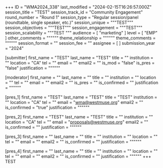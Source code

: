 +++
ID = "WMA2024_338"
last_modified = "2024-02-15T16:26:57.000Z"
session_title = "TEST"
session_track_id = "Community Engagement"
round_number = "Round 1"
session_type = "Regular session/panel (roundtable, single speaker, etc.)"
session_unique = """TEST"""
session_objectives = """TEST"""
session_engagement = """TEST"""
session_scalability = """TEST
"""
audience = [ "marketing" ]
level = [ "EMP" ]
other_comments = """"""
theme_relationship = """"""
theme_comments = """"""
session_format = ""
session_fee = ""
assignee = [  ]
submission_year = "2024"

[submitter]
first_name = "TEST"
last_name = "TEST"
title = ""
institution = ""
location = "CA"
tel = ""
email = ""
email2 = ""
is_mod = "false"
is_pres = "false"
justification = """"""

[moderator]
first_name = ""
last_name = ""
title = ""
institution = ""
location = ""
tel = ""
email = ""
email2 = ""
is_pres = ""
is_confirmed = ""
justification = """"""

[pres_1]
first_name = "TEST"
last_name = "TEST"
title = "TEST"
institution = ""
location = "CA"
tel = ""
email = "wma@westmuse.org"
email2 = ""
is_confirmed = "true"
justification = """"""

[pres_2]
first_name = "TEST"
last_name = "TEST"
title = ""
institution = ""
location = "CA"
tel = ""
email = "proposals@westmuse.org"
email2 = ""
is_confirmed = ""
justification = """"""

[pres_3]
first_name = ""
last_name = ""
title = ""
institution = ""
location = ""
tel = ""
email = ""
email2 = ""
is_confirmed = ""
justification = """"""

[pres_4]
first_name = ""
last_name = ""
title = ""
institution = ""
location = ""
tel = ""
email = ""
email2 = ""
is_confirmed = ""
justification = """"""
+++
TEST
